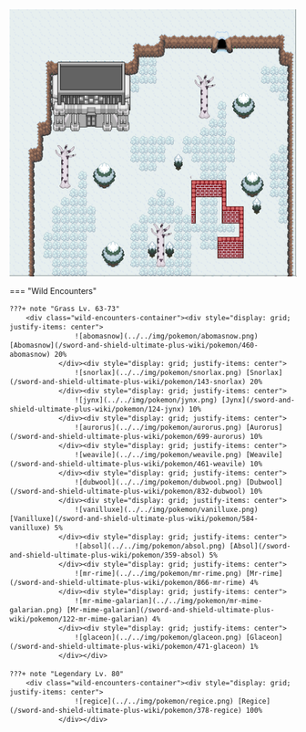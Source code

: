 <img src="../../img/routes/Resting Spot Entrance (Crown Tundra).png" alt="Resting Spot Entrance (Crown Tundra)"/>

=== "Wild Encounters"


	???+ note "Grass Lv. 63-73"
		<div class="wild-encounters-container"><div style="display: grid; justify-items: center">
                    ![abomasnow](../../img/pokemon/abomasnow.png) [Abomasnow](/sword-and-shield-ultimate-plus-wiki/pokemon/460-abomasnow) 20%
                </div><div style="display: grid; justify-items: center">
                    ![snorlax](../../img/pokemon/snorlax.png) [Snorlax](/sword-and-shield-ultimate-plus-wiki/pokemon/143-snorlax) 20%
                </div><div style="display: grid; justify-items: center">
                    ![jynx](../../img/pokemon/jynx.png) [Jynx](/sword-and-shield-ultimate-plus-wiki/pokemon/124-jynx) 10%
                </div><div style="display: grid; justify-items: center">
                    ![aurorus](../../img/pokemon/aurorus.png) [Aurorus](/sword-and-shield-ultimate-plus-wiki/pokemon/699-aurorus) 10%
                </div><div style="display: grid; justify-items: center">
                    ![weavile](../../img/pokemon/weavile.png) [Weavile](/sword-and-shield-ultimate-plus-wiki/pokemon/461-weavile) 10%
                </div><div style="display: grid; justify-items: center">
                    ![dubwool](../../img/pokemon/dubwool.png) [Dubwool](/sword-and-shield-ultimate-plus-wiki/pokemon/832-dubwool) 10%
                </div><div style="display: grid; justify-items: center">
                    ![vanilluxe](../../img/pokemon/vanilluxe.png) [Vanilluxe](/sword-and-shield-ultimate-plus-wiki/pokemon/584-vanilluxe) 5%
                </div><div style="display: grid; justify-items: center">
                    ![absol](../../img/pokemon/absol.png) [Absol](/sword-and-shield-ultimate-plus-wiki/pokemon/359-absol) 5%
                </div><div style="display: grid; justify-items: center">
                    ![mr-rime](../../img/pokemon/mr-rime.png) [Mr-rime](/sword-and-shield-ultimate-plus-wiki/pokemon/866-mr-rime) 4%
                </div><div style="display: grid; justify-items: center">
                    ![mr-mime-galarian](../../img/pokemon/mr-mime-galarian.png) [Mr-mime-galarian](/sword-and-shield-ultimate-plus-wiki/pokemon/122-mr-mime-galarian) 4%
                </div><div style="display: grid; justify-items: center">
                    ![glaceon](../../img/pokemon/glaceon.png) [Glaceon](/sword-and-shield-ultimate-plus-wiki/pokemon/471-glaceon) 1%
                </div></div>

	???+ note "Legendary Lv. 80"
		<div class="wild-encounters-container"><div style="display: grid; justify-items: center">
                    ![regice](../../img/pokemon/regice.png) [Regice](/sword-and-shield-ultimate-plus-wiki/pokemon/378-regice) 100%
                </div></div>



